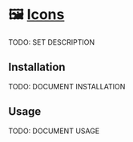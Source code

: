 # 🖼️ [Icons](https://github.com/illallangi/icons)

TODO: SET DESCRIPTION

## Installation

TODO: DOCUMENT INSTALLATION

## Usage

TODO: DOCUMENT USAGE
